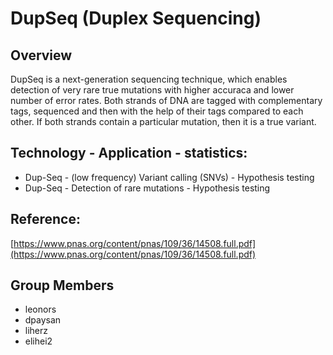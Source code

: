 # DupSeq (Duplex Sequencing)

## Overview

DupSeq is a next-generation sequencing technique, which enables detection of very rare true mutations with higher accuraca and lower number of error rates. 
Both strands of DNA are tagged with complementary tags, sequenced and then with the help of their tags compared to each other.
If both strands contain a particular mutation, then it is a true variant.

## Technology - Application - statistics:
- Dup-Seq - (low frequency) Variant calling (SNVs) - Hypothesis testing
- Dup-Seq - Detection of rare mutations - Hypothesis testing

## Reference:
[https://www.pnas.org/content/pnas/109/36/14508.full.pdf](https://www.pnas.org/content/pnas/109/36/14508.full.pdf)


## Group Members
- leonors
- dpaysan
- liherz
- elihei2

